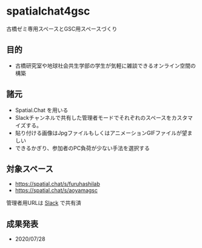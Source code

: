 # spatialchat4gsc
古橋ゼミ専用スペースとGSC用スペースづくり


## 目的
* 古橋研究室や地球社会共生学部の学生が気軽に雑談できるオンライン空間の構築

## 諸元
* Spatial.Chat を用いる
* Slackチャンネルで共有した管理者モードでそれぞれのスペースをカスタマイズする。
* 貼り付ける画像はJpgファイルもしくはアニメーションGIFファイルが望ましい
* できるかぎり、参加者のPC負荷が少ない手法を選択する


## 対象スペース
* https://spatial.chat/s/furuhashilab
* https://spatial.chat/s/aoyamagsc

管理者用URLは [Slack](https://furuhashilab.slack.com/archives/C017MHVCP1S) で共有済

## 成果発表
* 2020/07/28
